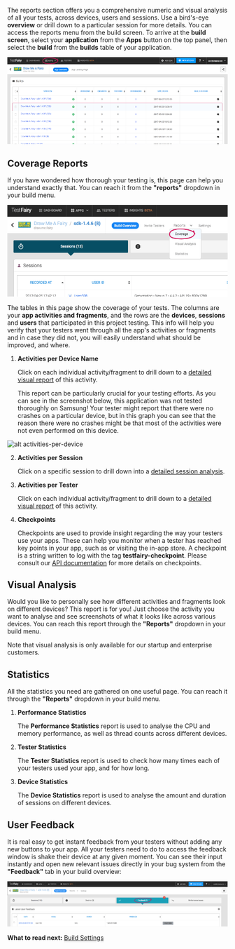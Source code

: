 <!--# Reports-->

The reports section offers you a comprehensive numeric and visual analysis of all your tests, across devices, users and sessions. Use a bird's-eye **overview** or drill down to a particular session for more details.
You can access the reports menu from the build screen. To arrive at the **build screen**, select your **application** from the **Apps** button on the top panel, then select the **build** from the **builds** table of your application. 

 
<!-- ![ alt choose-build](../../img/app/choose-build.png) -->
<img src="../../img/app/choose-build.png"/>


## Coverage Reports


If you have wondered how thorough your testing is, this page can help you understand exactly that. 
You can reach it from the **"reports"** dropdown in your build menu. 

 ![ alt coverage-report](../../img/app/coverage-report.png)


The tables in this page show the coverage of your tests. The columns are your **app activities and fragments**, and the rows are the **devices**, **sessions** and **users** that participated in this project testing. This info will help you verify that your testers went through all the app's activities or fragments and in case they did not, you will easily understand what should be improved, and where. 



1. **Activities per Device Name**

	Click on each individual activity/fragment to drill down to a [detailed visual report](#visual_analysis) of this activity. 

	This report can be particularly crucial for your testing efforts. As you can see in the screenshot below, this application was 	not tested thoroughly on Samsung! Your tester might report that there were no crashes on a particular device, but in this graph you can see that the reason there were no crashes might be that most of the activities were not even performed on this device.

 ![ alt activities-per-device](../../img/app/activities-per-device.png)

2. **Activities per Session**

	Click on a specific session to drill down into a <a href="http://docs.testfairy.com/Getting_Started/How-To-Analyze-Test-Results.html">detailed session analysis</a>. 

3. **Activities per Tester**

	Click on each individual activity/fragment to drill down to a [detailed visual report](#visual_analysis) of this activity.

4. **Checkpoints** 

	Checkpoints are used to provide insight regarding the way your testers use your apps.
These can help you monitor when a tester has reached key points in your app, such as or visiting the in-app store.
A checkpoint is a string written to log with the tag **testfairy-checkpoint**. Please consult our <a href="http://docs.testfairy.com/Advanced/Checkpoints.html" target="_blank">API documentation</a> for more details on checkpoints.




 
	


	
## <a id="visual_analysis"></a> Visual Analysis
	
Would you like to personally see how different activities and fragments look on different devices? This report is for you! 
Just choose the activity you want to analyse and see screenshots of what it looks like across various devices.
You can reach this report through the **"Reports"** dropdown in your build menu.

Note that visual analysis  is only available for our startup and enterprise customers.


## Statistics 

All the statistics you need are gathered on one useful page. You can reach it through the **"Reports"** dropdown in your build menu. 

1. **Performance Statistics**

	The **Performance Statistics** report is used to analyse the CPU and memory performance, as well as thread counts across different devices.

 
2. **Tester Statistics**

	The **Tester Statistics** report is used to check how many times each of your testers used your app, and for how long.
		 
		 
3. **Device Statistics**

	The **Device Statistics** report is used to analyse the amount and duration of sessions on different devices.


 
## User Feedback

It is real easy to get instant feedback from your testers without adding any new buttons to your app. All your testers need to do to access the feedback window is shake their device at any given moment. You can see their input instantly and open new relevant issues directly in your bug system from the **"Feedback"** tab in your build overview:  

<!-- ![ alt feedback-report](../../img/app/feedback-report.png) -->
<img src="../../img/app/feedback-report.png"/>

**What to read next:**  [Build Settings](Build_Settings.html)
 
